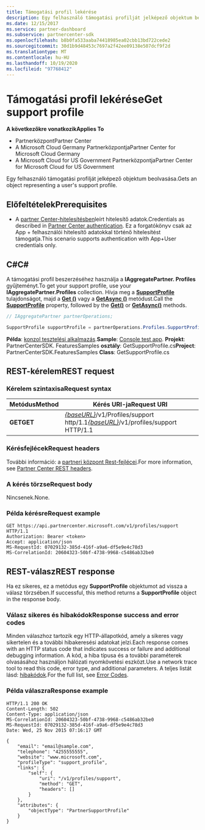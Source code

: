 ```yaml
---
title: Támogatási profil lekérése
description: Egy felhasználó támogatási profilját jelképező objektum beolvasása.
ms.date: 12/15/2017
ms.service: partner-dashboard
ms.subservice: partnercenter-sdk
ms.openlocfilehash: b8b0fa533aaba74418985ea02cbb13bd722cede2
ms.sourcegitcommit: 30d1b9d48453c7697a2f42ee09138e507dcf9f2d
ms.translationtype: MT
ms.contentlocale: hu-HU
ms.lasthandoff: 10/19/2020
ms.locfileid: "97768412"
---
```

# <a name="get-support-profile"></a><span data-ttu-id="5d548-103">Támogatási profil lekérése</span><span class="sxs-lookup"><span data-stu-id="5d548-103">Get support profile</span></span>

<span data-ttu-id="5d548-104">**A következőkre vonatkozik**</span><span class="sxs-lookup"><span data-stu-id="5d548-104">**Applies To**</span></span>

- <span data-ttu-id="5d548-105">Partnerközpont</span><span class="sxs-lookup"><span data-stu-id="5d548-105">Partner Center</span></span>
- <span data-ttu-id="5d548-106">A Microsoft Cloud Germany Partnerközpontja</span><span class="sxs-lookup"><span data-stu-id="5d548-106">Partner Center for Microsoft Cloud Germany</span></span>
- <span data-ttu-id="5d548-107">A Microsoft Cloud for US Government Partnerközpontja</span><span class="sxs-lookup"><span data-stu-id="5d548-107">Partner Center for Microsoft Cloud for US Government</span></span>

<span data-ttu-id="5d548-108">Egy felhasználó támogatási profilját jelképező objektum beolvasása.</span><span class="sxs-lookup"><span data-stu-id="5d548-108">Gets an object representing a user's support profile.</span></span>

## <a name="prerequisites"></a><span data-ttu-id="5d548-109">Előfeltételek</span><span class="sxs-lookup"><span data-stu-id="5d548-109">Prerequisites</span></span>

- <span data-ttu-id="5d548-110">A [partner Center-hitelesítésben](partner-center-authentication.md)leírt hitelesítő adatok.</span><span class="sxs-lookup"><span data-stu-id="5d548-110">Credentials as described in [Partner Center authentication](partner-center-authentication.md).</span></span> <span data-ttu-id="5d548-111">Ez a forgatókönyv csak az App + felhasználói hitelesítő adatokkal történő hitelesítést támogatja.</span><span class="sxs-lookup"><span data-stu-id="5d548-111">This scenario supports authentication with App+User credentials only.</span></span>

## <a name="c"></a><span data-ttu-id="5d548-112">C\#</span><span class="sxs-lookup"><span data-stu-id="5d548-112">C\#</span></span>

<span data-ttu-id="5d548-113">A támogatási profil beszerzéséhez használja a **IAggregatePartner. Profiles** gyűjteményt.</span><span class="sxs-lookup"><span data-stu-id="5d548-113">To get your support profile, use your **IAggregatePartner.Profiles** collection.</span></span> <span data-ttu-id="5d548-114">Hívja meg a [**SupportProfile**](/dotnet/api/microsoft.store.partnercenter.profiles.isupportprofile) tulajdonságot, majd a [**Get ()**](/dotnet/api/microsoft.store.partnercenter.profiles.isupportprofile.get) vagy a [**GetAsync ()**](/dotnet/api/microsoft.store.partnercenter.profiles.isupportprofile.getasync) metódust.</span><span class="sxs-lookup"><span data-stu-id="5d548-114">Call the [**SupportProfile**](/dotnet/api/microsoft.store.partnercenter.profiles.isupportprofile) property, followed by the [**Get()**](/dotnet/api/microsoft.store.partnercenter.profiles.isupportprofile.get) or [**GetAsync()**](/dotnet/api/microsoft.store.partnercenter.profiles.isupportprofile.getasync) methods.</span></span>

``` csharp
// IAggregatePartner partnerOperations;

SupportProfile supportProfile = partnerOperations.Profiles.SupportProfile.Get();
```

<span data-ttu-id="5d548-115">**Példa**: [konzol tesztelési alkalmazás](console-test-app.md).</span><span class="sxs-lookup"><span data-stu-id="5d548-115">**Sample**: [Console test app](console-test-app.md).</span></span> <span data-ttu-id="5d548-116">**Projekt**: PartnerCenterSDK. FeaturesSamples **osztály**: GetSupportProfile.cs</span><span class="sxs-lookup"><span data-stu-id="5d548-116">**Project**: PartnerCenterSDK.FeaturesSamples **Class**: GetSupportProfile.cs</span></span>

## <a name="rest-request"></a><span data-ttu-id="5d548-117">REST-kérelem</span><span class="sxs-lookup"><span data-stu-id="5d548-117">REST request</span></span>

### <a name="request-syntax"></a><span data-ttu-id="5d548-118">Kérelem szintaxisa</span><span class="sxs-lookup"><span data-stu-id="5d548-118">Request syntax</span></span>

| <span data-ttu-id="5d548-119">Metódus</span><span class="sxs-lookup"><span data-stu-id="5d548-119">Method</span></span>  | <span data-ttu-id="5d548-120">Kérés URI-ja</span><span class="sxs-lookup"><span data-stu-id="5d548-120">Request URI</span></span>                                                              |
|---------|--------------------------------------------------------------------------|
| <span data-ttu-id="5d548-121">**GET**</span><span class="sxs-lookup"><span data-stu-id="5d548-121">**GET**</span></span> | <span data-ttu-id="5d548-122">[*{baseURL}*](partner-center-rest-urls.md)/v1/Profiles/support http/1.1</span><span class="sxs-lookup"><span data-stu-id="5d548-122">[*{baseURL}*](partner-center-rest-urls.md)/v1/profiles/support HTTP/1.1</span></span> |

### <a name="request-headers"></a><span data-ttu-id="5d548-123">Kérésfejlécek</span><span class="sxs-lookup"><span data-stu-id="5d548-123">Request headers</span></span>

<span data-ttu-id="5d548-124">További információ: a [partneri központ Rest-fejlécei](headers.md).</span><span class="sxs-lookup"><span data-stu-id="5d548-124">For more information, see [Partner Center REST headers](headers.md).</span></span>

### <a name="request-body"></a><span data-ttu-id="5d548-125">A kérés törzse</span><span class="sxs-lookup"><span data-stu-id="5d548-125">Request body</span></span>

<span data-ttu-id="5d548-126">Nincsenek.</span><span class="sxs-lookup"><span data-stu-id="5d548-126">None.</span></span>

### <a name="request-example"></a><span data-ttu-id="5d548-127">Példa kérésre</span><span class="sxs-lookup"><span data-stu-id="5d548-127">Request example</span></span>

```http
GET https://api.partnercenter.microsoft.com/v1/profiles/support HTTP/1.1
Authorization: Bearer <token>
Accept: application/json
MS-RequestId: 07029132-385d-416f-a9a6-df5e9e4c78d3
MS-CorrelationId: 20604323-50bf-4738-9968-c5486ab32be0
```

## <a name="rest-response"></a><span data-ttu-id="5d548-128">REST-válasz</span><span class="sxs-lookup"><span data-stu-id="5d548-128">REST response</span></span>

<span data-ttu-id="5d548-129">Ha ez sikeres, ez a metódus egy **SupportProfile** objektumot ad vissza a válasz törzsében.</span><span class="sxs-lookup"><span data-stu-id="5d548-129">If successful, this method returns a **SupportProfile** object in the response body.</span></span>

### <a name="response-success-and-error-codes"></a><span data-ttu-id="5d548-130">Válasz sikeres és hibakódok</span><span class="sxs-lookup"><span data-stu-id="5d548-130">Response success and error codes</span></span>

<span data-ttu-id="5d548-131">Minden válaszhoz tartozik egy HTTP-állapotkód, amely a sikeres vagy sikertelen és a további hibakeresési adatokat jelzi.</span><span class="sxs-lookup"><span data-stu-id="5d548-131">Each response comes with an HTTP status code that indicates success or failure and additional debugging information.</span></span> <span data-ttu-id="5d548-132">A kód, a hiba típusa és a további paraméterek olvasásához használjon hálózati nyomkövetési eszközt.</span><span class="sxs-lookup"><span data-stu-id="5d548-132">Use a network trace tool to read this code, error type, and additional parameters.</span></span> <span data-ttu-id="5d548-133">A teljes listát lásd: [hibakódok](error-codes.md).</span><span class="sxs-lookup"><span data-stu-id="5d548-133">For the full list, see [Error Codes](error-codes.md).</span></span>

### <a name="response-example"></a><span data-ttu-id="5d548-134">Példa válaszra</span><span class="sxs-lookup"><span data-stu-id="5d548-134">Response example</span></span>

```http
HTTP/1.1 200 OK
Content-Length: 502
Content-Type: application/json
MS-CorrelationId: 20604323-50bf-4738-9968-c5486ab32be0
MS-RequestId: 07029132-385d-416f-a9a6-df5e9e4c78d3
Date: Wed, 25 Nov 2015 07:16:17 GMT

{
    "email": "email@sample.com",
    "telephone": "4255555555",
    "website": "www.microsoft.com",
    "profileType": "support_profile",
    "links": {
        "self": {
            "uri": "/v1/profiles/support",
            "method": "GET",
            "headers": []
        }
    },
    "attributes": {
        "objectType": "PartnerSupportProfile"
    }
}
```
